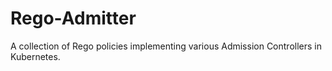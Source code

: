 # Rego-Admitter

A collection of Rego policies implementing various Admission Controllers in Kubernetes.
